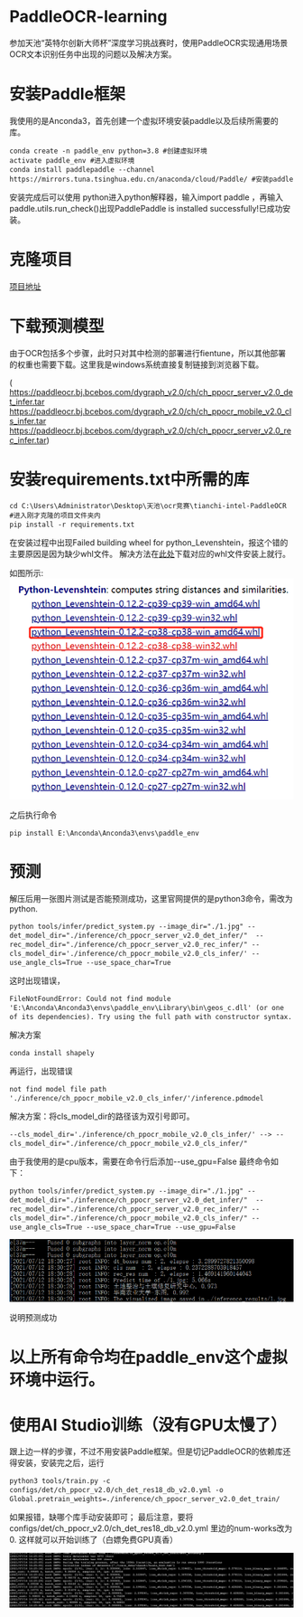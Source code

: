 # PaddleOCR-learning
参加天池“英特尔创新大师杯”深度学习挑战赛时，使用PaddleOCR实现通用场景OCR文本识别任务中出现的问题以及解决方案。
# 安装Paddle框架
我使用的是Anconda3，首先创建一个虚拟环境安装paddle以及后续所需要的库。
~~~
conda create -n paddle_env python=3.8 #创建虚拟环境
activate paddle_env #进入虚拟环境
conda install paddlepaddle --channel https://mirrors.tuna.tsinghua.edu.cn/anaconda/cloud/Paddle/ #安装paddle
~~~
安装完成后可以使用 python进入python解释器，输入import paddle ，再输入 paddle.utils.run_check()出现PaddlePaddle is installed successfully!已成功安装。
# 克隆项目
[项目地址](https://gitee.com/coggle/tianchi-intel-PaddleOCR)
# 下载预测模型
由于OCR包括多个步骤，此时只对其中检测的部署进行fientune，所以其他部署的权重也需要下载。这里我是windows系统直接复制链接到浏览器下载。

( https://paddleocr.bj.bcebos.com/dygraph_v2.0/ch/ch_ppocr_server_v2.0_det_infer.tar
 https://paddleocr.bj.bcebos.com/dygraph_v2.0/ch/ch_ppocr_mobile_v2.0_cls_infer.tar
 https://paddleocr.bj.bcebos.com/dygraph_v2.0/ch/ch_ppocr_server_v2.0_rec_infer.tar)
# 安装requirements.txt中所需的库
~~~
cd C:\Users\Administrator\Desktop\天池\ocr竞赛\tianchi-intel-PaddleOCR #进入刚才克隆的项目文件夹内
pip install -r requirements.txt
~~~
在安装过程中出现Failed building wheel for python_Levenshtein，报这个错的主要原因是因为缺少whl文件。
解决方法在[此处](https://www.lfd.uci.edu/~gohlke/pythonlibs/#python-levenshtein)下载对应的whl文件安装上就行。

如图所示:![图片](https://github.com/Nexus-LH/PaddleOCR-learning/blob/main/1.png)

之后执行命令
~~~
pip install E:\Anconda\Anconda3\envs\paddle_env
~~~
# 预测
解压后用一张图片测试是否能预测成功，这里官网提供的是python3命令，需改为python.
~~~
python tools/infer/predict_system.py --image_dir="./1.jpg" --det_model_dir="./inference/ch_ppocr_server_v2.0_det_infer/"  --rec_model_dir="./inference/ch_ppocr_server_v2.0_rec_infer/" --cls_model_dir='./inference/ch_ppocr_mobile_v2.0_cls_infer/' --use_angle_cls=True --use_space_char=True
~~~
这时出现错误，
~~~
FileNotFoundError: Could not find module 'E:\Anconda\Anconda3\envs\paddle_env\Library\bin\geos_c.dll' (or one of its dependencies). Try using the full path with constructor syntax.
~~~
解决方案
~~~
conda install shapely
~~~
再运行，出现错误
~~~
not find model file path './inference/ch_ppocr_mobile_v2.0_cls_infer/'/inference.pdmodel
~~~
解决方案：将cls_model_dir的路径该为双引号即可。
~~~
--cls_model_dir='./inference/ch_ppocr_mobile_v2.0_cls_infer/' --> --cls_model_dir="./inference/ch_ppocr_mobile_v2.0_cls_infer/"
~~~
由于我使用的是cpu版本，需要在命令行后添加--use_gpu=False
最终命令如下：
~~~
python tools/infer/predict_system.py --image_dir="./1.jpg" --det_model_dir="./inference/ch_ppocr_server_v2.0_det_infer/"  --rec_model_dir="./inference/ch_ppocr_server_v2.0_rec_infer/" --cls_model_dir="./inference/ch_ppocr_mobile_v2.0_cls_infer/" --use_angle_cls=True --use_space_char=True --use_gpu=False
~~~
![](https://github.com/Nexus-LH/PaddleOCR-learning/blob/main/2.png)

说明预测成功
# 以上所有命令均在paddle_env这个虚拟环境中运行。
# 使用AI Studio训练（没有GPU太慢了）
跟上边一样的步骤，不过不用安装Paddle框架。但是切记PaddleOCR的依赖库还得安装，安装完之后，运行
~~~
python3 tools/train.py -c configs/det/ch_ppocr_v2.0/ch_det_res18_db_v2.0.yml -o Global.pretrain_weights=./inference/ch_ppocr_server_v2.0_det_train/
~~~
如果报错，缺哪个库手动安装即可；
最后注意，要将configs/det/ch_ppocr_v2.0/ch_det_res18_db_v2.0.yml 里边的num-works改为0.
这样就可以开始训练了（白嫖免费GPU真香）

![](https://github.com/Nexus-LH/PaddleOCR-learning/blob/main/3.png)
